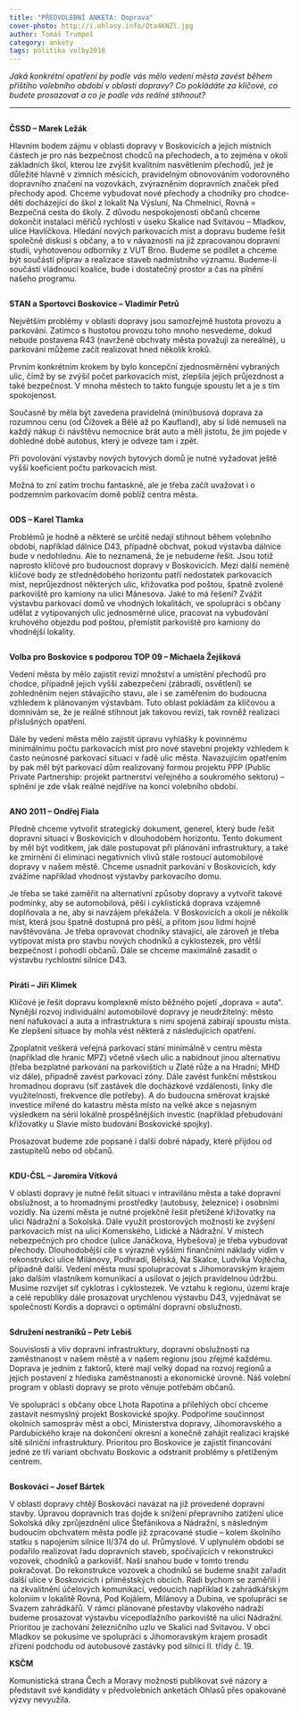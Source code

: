 ```yaml
---
title: "PŘEDVOLEBNÍ ANKETA: Doprava"
cover-photo: http://i.ohlasy.info/Qta4KNZl.jpg
author: Tomáš Trumpeš
category: ankety
tags: politika volby2018
---
```


*Jaká konkrétní opatření by podle vás mělo vedení města zavést během příštího volebního období v oblasti dopravy? Co pokládáte za klíčové, co budete prosazovat a co je podle vás reálné stihnout?*

---

<img class="profile-picture" src="http://i.ohlasy.info/wiGlxdk.jpg" alt="" />

**ČSSD – Marek Ležák**

Hlavním bodem zájmu v oblasti dopravy v Boskovicích a jejich místních částech je pro nás bezpečnost chodců na přechodech, a to zejména v okolí základních škol, kterou lze zvýšit kvalitním nasvětlením přechodů, jež je důležité hlavně v zimních měsících, pravidelným obnovováním vodorovného dopravního značení na vozovkách, zvýrazněním dopravních značek před přechody apod. Chceme vybudovat nové přechody a chodníky pro chodce-děti docházející do škol z lokalit Na Výsluní, Na Chmelnici, Rovná = Bezpečná cesta do školy. Z důvodu nespokojenosti občanů chceme dokončit instalaci měřičů rychlosti v úseku Skalice nad Svitavou – Mladkov, ulice Havlíčkova. Hledání nových parkovacích míst a dopravu budeme řešit společně diskusí s občany, a to v návaznosti na již zpracovanou dopravní studii, vyhotovenou odborníky z VUT Brno. Budeme se podílet a chceme být součástí příprav a realizace staveb nadmístního významu. Budeme-li součástí vládnoucí koalice, bude i dostatečný prostor a čas na plnění našeho programu.

<img class="profile-picture" src="http://i.ohlasy.info/ySQMuc7.jpg" alt="" />

**STAN a Sportovci Boskovice – Vladimír Petrů**

Největším problémy v oblasti dopravy jsou samozřejmě hustota provozu a parkování. Zatímco s hustotou provozu toho mnoho nesvedeme, dokud nebude postavena R43 (navržené obchvaty města považuji za nereálné), u parkování můžeme začít realizovat hned několik kroků. 

Prvním konkrétním krokem by bylo koncepční zjednosměrnění vybraných ulic, čímž by se zvýšil počet parkovacích míst, zlepšila jejich průjezdnost a také bezpečnost. V mnoha městech to takto funguje spoustu let a je s tím spokojenost. 

Současně by měla být zavedena pravidelná (mini)busová doprava za rozumnou cenu (od Čížovek a Bělé až po Kaufland), aby si lidé nemuseli na každý nákup či návštěvu nemocnice brát auto a měli jistotu, že jim pojede v dohledné době autobus, který je odveze tam i zpět.

Při povolování výstavby nových bytových domů je nutné vyžadovat ještě vyšší koeficient počtu parkovacích míst.  

Možná to zní zatím trochu fantaskně, ale je třeba začít uvažovat i o podzemním parkovacím domě poblíž centra města. 

<img class="profile-picture" src="http://i.ohlasy.info/fmMm69X.jpg" alt="" />

**ODS – Karel Tlamka**

Problémů je hodně a některé se určitě nedají stihnout během volebního období, například dálnice D43, případně obchvat, pokud výstavba dálnice bude v nedohlednu. Ale to neznamená, že je nebudeme řešit. Jsou totiž naprosto klíčové pro budoucnost dopravy v Boskovicích. Mezi další neméně klíčové body ze střednědobého horizontu patří nedostatek parkovacích míst, neprůjezdnost některých ulic, křižovatka pod poštou, špatně zvolené parkoviště pro kamiony na ulici Mánesova. Jaké to má řešení? Zvážit výstavbu parkovací domů ve vhodných lokalitách, ve spolupráci s občany udělat z vytipovaných ulic jednosměrné ulice, pracovat na vybudování kruhového objezdu pod poštou, přemístit parkoviště pro kamiony do vhodnější lokality.

<img class="profile-picture" src="http://i.ohlasy.info/SrS8v9L.jpg" alt="" />

**Volba pro Boskovice s podporou TOP 09 – Michaela Žejšková**

Vedení města by mělo zajistit revizi množství a umístění přechodů pro chodce, případně jejich vyšší zabezpečení (zábradlí, osvětlení) se zohledněním nejen stávajícího stavu, ale i se zaměřením do budoucna vzhledem k plánovaným výstavbám. Tuto oblast pokládám za klíčovou a domnívám se, že je reálné stihnout jak takovou revizi, tak rovněž realizaci příslušných opatření.

Dále by vedení města mělo zajistit úpravu vyhlášky k povinnému minimálnímu počtu parkovacích míst pro nové stavební projekty vzhledem k často neúnosné parkovací situaci v řadě ulic města. Navazujícím opatřením by pak měl být parkovací dům realizovaný formou projektu PPP (Public Private Partnership: projekt partnerství veřejného a soukromého sektoru) – splnění je zde však reálné nejdříve na konci volebního období.

<img class="profile-picture" src="http://i.ohlasy.info/xw7Ixxu.jpg" alt="" />

**ANO 2011 – Ondřej Fiala**

Předně chceme vytvořit strategický dokument, generel, který bude řešit dopravní situaci v Boskovicích v dlouhodobém horizontu. Tento dokument by měl být vodítkem, jak dále postupovat při plánování infrastruktury, a také ke zmírnění či eliminaci negativních vlivů stále rostoucí automobilové dopravy v našem městě. Chceme usnadnit parkování v Boskovicích, kdy zvážíme například vhodnost výstavby parkovacího domu.

Je třeba se také zaměřit na alternativní způsoby dopravy a vytvořit takové podmínky, aby se automobilová, pěší i cyklistická doprava vzájemně doplňovala a ne, aby si navzájem překážela. V Boskovicích a okolí je několik míst, která jsou špatně dostupná pro pěší, a přitom jsou lidmi hojně navštěvována. Je třeba opravovat chodníky stávající, ale zároveň je třeba vytipovat místa pro stavbu nových chodníků a cyklostezek, pro větší bezpečnost i pohodlí občanů. Dále se chceme maximálně zasadit o výstavbu rychlostní silnice D43.

<img class="profile-picture" src="http://i.ohlasy.info/gMWzmnN.jpg" alt="" />

**Piráti – Jiří Klimek**

Klíčové je řešit dopravu komplexně místo běžného pojetí „doprava = auta“. Nynější rozvoj individuální automobilové dopravy je neudržitelný: město není nafukovací a auta a infrastruktura s nimi spojená zabírají spoustu místa. Ke zlepšení situace by mohla vést některá z následujících opatření.

Zpoplatnit veškerá veřejná parkovací stání minimálně v centru města (například dle hranic MPZ) včetně všech ulic a nabídnout jinou alternativu (třeba bezplatné parkování na parkovištích u Zlaté růže a na Hradní; MHD viz dále), případně zavést parkovací zóny. Dále zavést funkční městskou hromadnou dopravu (síť zastávek dle docházkové vzdálenosti, linky dle využitelnosti, frekvence dle potřeby). A do budoucna směrovat krajské investice mířené do katastru města místo na velké akce s nejasným výsledkem na sérii lokálně prospěšnějších investic (například přebudování křižovatky u Slavie místo budování Boskovické spojky).

Prosazovat budeme zde popsané i další dobré nápady, které přijdou od zastupitelů nebo od občanů.

<img class="profile-picture" src="http://i.ohlasy.info/ALkv4nq.jpg" alt="" />

**KDU-ČSL – Jaromíra Vítková**

V oblasti dopravy je nutné řešit situaci v intravilánu města a také dopravní obslužnost, a to hromadnými prostředky (autobusy, železnice) i osobními vozidly. Na území města je nutné projekčně řešit přetížené křižovatky na ulici Nádražní a Sokolská. Dále využít prostorových možností ke zvýšení parkovacích míst na ulici Komenského, Lidické a Nádražní. V místech nebezpečných pro chodce (ulice Janáčkova, Hybešova) je třeba vybudovat přechody. Dlouhodobější cíle s výrazně vyššími finančními náklady vidím v rekonstrukci ulice Milánovy, Podhradí, Bělská, Na Skalce, Ludvíka Vojtěcha, případně další. Vedení města musí spolupracovat s Jihomoravským krajem jako dalším vlastníkem komunikací a usilovat o jejich pravidelnou údržbu. Musíme rozvíjet síť cyklotras i cyklostezek. Ve vztahu k regionu, území kraje a celé republiky dále prosazovat urychlenou výstavbu D43, vyjednávat se společností Kordis a dopravci o optimální dopravní obslužnosti.

<img class="profile-picture" src="http://i.ohlasy.info/3wnbTJ4.jpg" alt="" />

**Sdružení nestraníků – Petr Lebiš**

Souvislosti a vliv dopravní infrastruktury, dopravní obslužnosti na zaměstnanost v našem městě a v našem regionu jsou zřejmé každému. Doprava je jedním z faktorů, které mají velký dopad na rozvoj regionů a jejich postavení z hlediska zaměstnanosti a ekonomické úrovně. Náš volební program v oblasti dopravy se proto věnuje potřebám občanů.

Ve spolupráci s občany obce Lhota Rapotina a přilehlých obcí chceme zastavit nesmyslný projekt Boskovické spojky. Podpoříme součinnost okolních samospráv měst a obcí, Ministerstva dopravy, Jihomoravského a Pardubického kraje na dokončení okresní a konečně zahájit realizaci krajské sítě silniční infrastruktury. Prioritou pro Boskovice je zajistit financování jedné ze tří variant obchvatu Boskovic a odstranit problémy s přetíženým centrem.

<img class="profile-picture" src="http://i.ohlasy.info/m7Ce10v.jpg" alt="" />

**Boskováci – Josef Bártek**

V oblasti dopravy chtějí Boskováci navázat na již provedené dopravní stavby. Úpravou dopravních tras dojde k snížení přepravního zatížení ulice Sokolská díky zprůjezdnění ulice Štefánikova a Nádražní, s následným budoucím obchvatem města podle již zpracované studie – kolem školního statku s napojením silnice II/374 do ul. Průmyslové. V uplynulém období se podařilo realizovat řadu dopravních staveb, spočívajících v rekonstrukci vozovek, chodníků a parkovišť. Naší snahou bude v tomto trendu pokračovat. Do rekonstrukce vozovek a chodníků se budeme snažit zařadit další ulice v Boskovicích i příměstských obcích. Rádi bychom se zaměřili i na zkvalitnění účelových komunikací, vedoucích například k zahrádkářským koloniím v lokalitě Rovná, Pod Kojálem, Milánovy a Dubina, ve spolupráci se Svazem zahrádkářů. V rámci plánované přestavby vlakového nádraží budeme prosazovat výstavbu vícepodlažního parkoviště na ulici Nádražní. Prioritou je zachování železničního uzlu ve Skalici nad Svitavou. V obci Mladkov se pokusíme ve spolupráci s Jihomoravským krajem prosadit zřízení podchodu od autobusové zastávky pod silnicí II. třídy č. 19.

**KSČM**

Komunistická strana Čech a Moravy možnosti publikovat své názory a představit své kandidáty v předvolebních anketách Ohlasů přes opakované výzvy nevyužila.